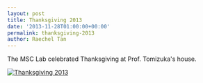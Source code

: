 ```yaml
---
layout: post
title: Thanksgiving 2013
date: '2013-11-28T01:00:00+00:00'
permalink: thanksgiving-2013
author: Raechel Tan
---
```

<p>The MSC Lab celebrated Thanksgiving at Prof. Tomizuka's house.</p><p class="indent"><a href="{{ site.baseurl }}/assets/images/posts/2013Thanksgiving.jpg" ><img src="{{ site.baseurl }}/assets/images/posts/2013Thanksgiving.jpg" alt="Thanksgiving 2013" border="0"></a></p>
